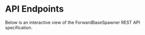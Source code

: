 # API Endpoints

Below is an interactive view of the ForwardBaseSpawner REST API specification.

<!-- client-rendered openapi UI copied from FastAPI -->

<link type="text/css" rel="stylesheet" href="https://cdn.jsdelivr.net/npm/swagger-ui-dist@3/swagger-ui.css">
<script src="https://cdn.jsdelivr.net/npm/swagger-ui-dist@4.1/swagger-ui-bundle.js"></script>
<!-- `SwaggerUIBundle` is now available on the page -->

<!-- render the ui here -->
<div id="openapi-ui"></div>

<script>
const ui = SwaggerUIBundle({
  url: './_static/rest-api.yml',
  dom_id: '#openapi-ui',
  presets: [
    SwaggerUIBundle.presets.apis,
    SwaggerUIBundle.SwaggerUIStandalonePreset
  ],
  layout: "BaseLayout",
  deepLinking: true,
  showExtensions: true,
  showCommonExtensions: true,
});
</script>
